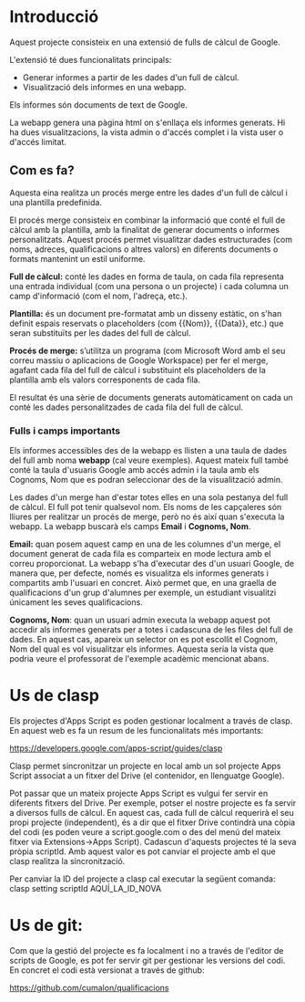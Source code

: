 # Introducció

Aquest projecte consisteix en una extensió de fulls de càlcul de Google.

L'extensió té dues funcionalitats principals:
- Generar informes a partir de les dades d'un full de càlcul. 
- Visualització dels informes en una webapp.

Els informes són documents de text de Google.

La webapp genera una pàgina html on s'enllaça els informes generats. Hi ha dues visualitzacions, la vista admin o d'accés complet i la vista user o d'accés limitat.


## Com es fa?

Aquesta eina realitza un procés merge entre les dades d'un full de càlcul i una plantilla predefinida.

El procés merge consisteix en combinar la informació que conté el full de càlcul amb la plantilla, amb la finalitat de generar documents o informes personalitzats. Aquest procés permet visualitzar dades estructurades (com noms, adreces, qualificacions o altres valors) en diferents documents o formats mantenint un estil uniforme.

**Full de càlcul:** conté les dades en forma de taula, on cada fila representa una entrada individual (com una persona o un projecte) i cada columna un camp d'informació (com el nom, l'adreça, etc.).

**Plantilla:** és un document pre-formatat amb un disseny estàtic, on s'han definit espais reservats o placeholders (com {{Nom}}, {{Data}}, etc.) que seran substituïts per les dades del full de càlcul.

**Procés de merge:** s’utilitza un programa (com Microsoft Word amb el seu correu massiu o aplicacions de Google Workspace) per fer el merge, agafant cada fila del full de càlcul i substituint els placeholders de la plantilla amb els valors corresponents de cada fila.

El resultat és una sèrie de documents generats automàticament on cada un conté les dades personalitzades de cada fila del full de càlcul.

### Fulls i camps importants

Els informes accessibles des de la webapp es llisten a una taula de dades del full amb noma **webapp** (cal veure exemples). Aquest mateix full també conté la taula d'usuaris Google amb accés admin i la taula amb els Cognoms, Nom que es podran seleccionar des de la visualització admin.

Les dades d'un merge han d'estar totes elles en una sola pestanya del full de càlcul. El full pot tenir qualsevol nom. Els noms de les capçaleres són lliures per realitzar un procés de merge, però no és així quan s'executa la webapp. La webapp buscarà els camps **Email** i **Cognoms, Nom**.


**Email:** quan posem aquest camp en una de les columnes d'un merge, el document generat de cada fila es comparteix en mode lectura amb el correu proporcionat. La webapp s'ha d'executar des d'un usuari Google, de manera que, per defecte, només es visualitza els informes generats i compartits amb l'usuari en concret. Això permet que, en una graella de qualificacions d'un grup d'alumnes per exemple, un estudiant visualitzi únicament les seves qualificacions.

**Cognoms, Nom**: quan un usuari admin executa la webapp aquest pot accedir als informes generats per a totes i cadascuna de les files del full de dades. En aquest cas, apareix un selector on es pot escollit el Cognom, Nom del qual es vol visualitzar els informes. Aquesta seria la vista que podria veure el professorat de l'exemple acadèmic mencionat abans.



# Us de clasp

Els projectes d'Apps Script es poden gestionar localment a través de clasp. En aquest web es fa un resum de les funcionalitats més importants:

 https://developers.google.com/apps-script/guides/clasp

Clasp permet sincronitzar un projecte en local amb un sol projecte Apps Script associat a un fitxer del Drive (el contenidor, en llenguatge Google).

Pot passar que un mateix projecte Apps Script es vulgui fer servir en diferents fitxers del Drive. Per exemple, potser el nostre projecte es fa servir a diversos fulls de càlcul. En aquest cas, cada full de càlcul requerirà el seu propi projecte (independent), és a dir que el fitxer Drive contindrà una còpia del codi (es poden veure a script.google.com o des del menú del mateix fitxer via Extensions->Apps Script). Cadascun d'aquests projectes té la seva pròpia scriptId. Amb aquest valor es pot canviar el projecte amb el que clasp realitza la sincronització.

Per canviar la ID del projecte a clasp cal executar la següent comanda:
 clasp setting scriptId AQUÍ_LA_ID_NOVA


# Us de git:

Com que la gestió del projecte es fa localment i no a través de l'editor de scripts de Google, es pot fer servir git per gestionar les versions del codi. En concret el codi està versionat a través de github:

 https://github.com/cumalon/qualificacions
